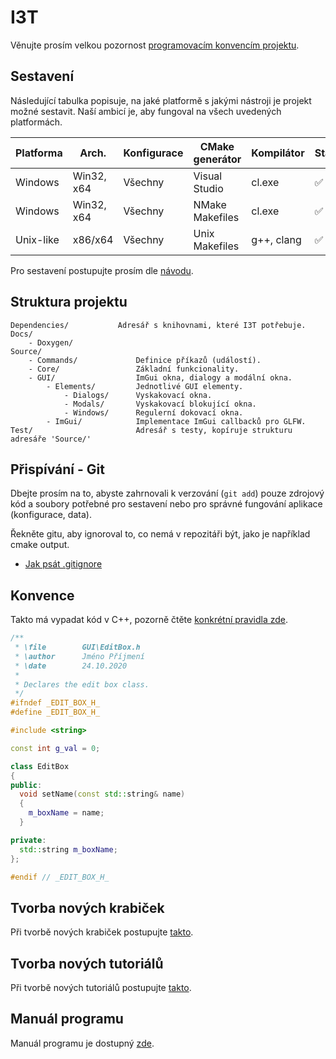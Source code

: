 # I3T
Věnujte prosím velkou pozornost [programovacím konvencím projektu](Docs/Conventions.md).

## Sestavení
Následující tabulka popisuje, na jaké platformě s jakými nástroji je projekt možné sestavit.
Naší ambicí je, aby fungoval na všech uvedených platformách.

| Platforma  | Arch.       | Konfigurace | CMake generátor      | Kompilátor | Stav  |
|------------|-------------|-------------|----------------------|------------|-------|
| Windows    | Win32, x64  | Všechny     | Visual Studio        | cl.exe     | ✅    |
| Windows    | Win32, x64  | Všechny     | NMake Makefiles      | cl.exe     | ✅    |
| Unix-like  | x86/x64     | Všechny     | Unix Makefiles       | g++, clang | ✅    |

Pro sestavení postupujte prosím dle [návodu](Docs/Build.md).

## Struktura projektu
````
Dependencies/           Adresář s knihovnami, které I3T potřebuje.
Docs/
    - Doxygen/
Source/
    - Commands/             Definice příkazů (událostí). 
    - Core/                 Základní funkcionality.
    - GUI/                  ImGui okna, dialogy a modální okna.
        - Elements/         Jednotlivé GUI elementy.
            - Dialogs/      Vyskakovací okna. 
            - Modals/       Vyskakovací blokující okna.
            - Windows/      Regulerní dokovací okna.
        - ImGui/            Implementace ImGui callbacků pro GLFW.
Test/                       Adresář s testy, kopíruje strukturu adresáře 'Source/'
````

## Přispívání - Git
Dbejte prosím na to, abyste zahrnovali k verzování (``git add``) pouze zdrojový kód 
a soubory potřebné pro sestavení nebo pro správné fungování aplikace (konfigurace, data).

Řekněte gitu, aby ignoroval to, co nemá v repozitáři být, jako je například cmake output.
- [Jak psát .gitignore](https://www.atlassian.com/git/tutorials/saving-changes/gitignore)

## Konvence
Takto má vypadat kód v C++, pozorně čtěte [konkrétní pravidla zde](Docs/Conventions.md).

````cpp
/**                                                             
 * \file        GUI\EditBox.h       
 * \author      Jméno Příjmení
 * \date        24.10.2020
 *                                                               
 * Declares the edit box class.                                   
 */                                                             
#ifndef _EDIT_BOX_H_
#define _EDIT_BOX_H_

#include <string>

const int g_val = 0;

class EditBox
{
public:
  void setName(const std::string& name)
  {
    m_boxName = name;
  }

private:
  std::string m_boxName;
};

#endif // _EDIT_BOX_H_
```` 

## Tvorba nových krabiček
Při tvorbě nových krabiček postupujte [takto](Docs/HowToAddNode.md).

## Tvorba nových tutoriálů
Při tvorbě nových tutoriálů postupujte [takto](Docs/Tutorials.md).

## Manuál programu
Manuál programu je dostupný [zde](Docs/I3Tmanual.md).
